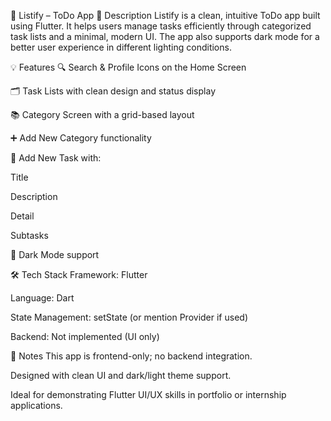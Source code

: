 📱 Listify – ToDo App
📝 Description
Listify is a clean, intuitive ToDo app built using Flutter. It helps users manage tasks efficiently through categorized task lists and a minimal, modern UI. The app also supports dark mode for a better user experience in different lighting conditions.

💡 Features
🔍 Search & Profile Icons on the Home Screen

🗂️ Task Lists with clean design and status display

📚 Category Screen with a grid-based layout

➕ Add New Category functionality

📝 Add New Task with:

Title

Description

Detail

Subtasks

🌙 Dark Mode support

🛠️ Tech Stack
Framework: Flutter

Language: Dart

State Management: setState (or mention Provider if used)

Backend: Not implemented (UI only)

📌 Notes
This app is frontend-only; no backend integration.

Designed with clean UI and dark/light theme support.

Ideal for demonstrating Flutter UI/UX skills in portfolio or internship applications.
